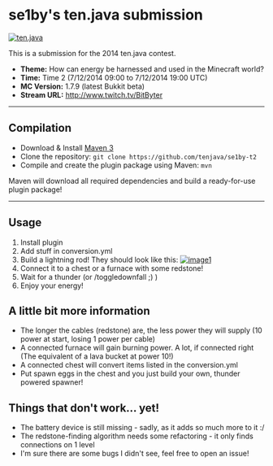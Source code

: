 se1by's ten.java submission
==============================

[![ten.java](https://cdn.mediacru.sh/hu4CJqRD7AiB.svg)](https://tenjava.com/)

This is a submission for the 2014 ten.java contest.

- __Theme:__ How can energy be harnessed and used in the Minecraft world?
- __Time:__ Time 2 (7/12/2014 09:00 to 7/12/2014 19:00 UTC)
- __MC Version:__ 1.7.9 (latest Bukkit beta)
- __Stream URL:__ http://www.twitch.tv/BitByter

<!-- put chosen theme above -->

---------------------------------------

Compilation
-----------

- Download & Install [Maven 3](http://maven.apache.org/download.html)
- Clone the repository: `git clone https://github.com/tenjava/se1by-t2`
- Compile and create the plugin package using Maven: `mvn`

Maven will download all required dependencies and build a ready-for-use plugin package!

---------------------------------------

Usage
-----

1. Install plugin
2. Add stuff in conversion.yml
3. Build a lightning rod! They should look like this:
[![image1](http://i.imgur.com/LNC3XRw.png)](http://i.imgur.com/LNC3XRw.png)
4. Connect it to a chest or a furnace with some redstone!
5. Wait for a thunder (or /toggledownfall ;) )
6. Enjoy your energy!

A little bit more information
-----------------------------

* The longer the cables (redstone) are, the less power they will supply (10 power at start, losing 1 power per cable)
* A connected furnace will gain burning power. A lot, if connected right (The equivalent of a lava bucket at power 10!)
* A connected chest will convert items listed in the conversion.yml
* Put spawn eggs in the chest and you just build your own, thunder powered spawner!


Things that don't work... yet!
------------------------------

* The battery device is still missing - sadly, as it adds so much more to it :/
* The redstone-finding algorithm needs some refactoring - it only finds connections on 1 level
* I'm sure there are some bugs I didn't see, feel free to open an issue!

<!-- Hi, se1by! This is the default README for every ten.java submission. -->
<!-- We encourage you to edit this README with some information about your submission – keep in mind you'll be scored on documentation! -->
